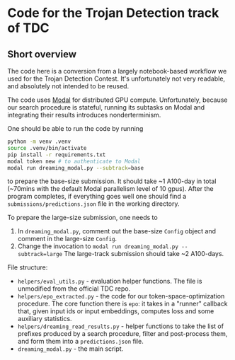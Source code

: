 # Code for the Trojan Detection track of TDC

## Short overview

The code here is a conversion from a largely notebook-based workflow we used for the Trojan Detection Contest. It's unfortunately not very readable, and absolutely not intended to be reused.

The code uses [Modal](https://modal.com/) for distributed GPU compute. Unfortunately, because our search procedure is stateful, running its subtasks on Modal and integrating their results introduces nonderterminism.

One should be able to run the code by running 

```bash
python -m venv .venv
source .venv/bin/activate
pip install -r requirements.txt
modal token new # to authenticate to Modal
modal run dreaming_modal.py --subtrack=base
```

to prepare the base-size submission. It should take ~1 A100-day in total (~70mins with the default Modal parallelism level of 10 gpus). After the program completes, if everything goes well one should find a `submissions/predictions.json` file in the working directory.

To prepare the large-size submission, one needs to
1) In `dreaming_modal.py`, comment out the base-size `Config` object and comment in the large-size `Config`. 
2) Change the invocation to `modal run dreaming_modal.py --subtrack=large`
The large-track submission should take ~2 A100-days.

File structure:
- `helpers/eval_utils.py` - evaluation helper functions. The file is unmodified from the official TDC repo.
- `helpers/epo_extracted.py` - the code for our token-space-optimization procedure. The core function there is `epo`: it takes in a "runner" callback that, given input ids or input embeddings, computes loss and some auxiliary statistics.
- `helpers/dreaming_read_results.py` - helper functions to take the list of prefixes produced by a search procedure, filter and post-process them, and form them into a `predictions.json` file.
- `dreaming_modal.py` - the main script.

